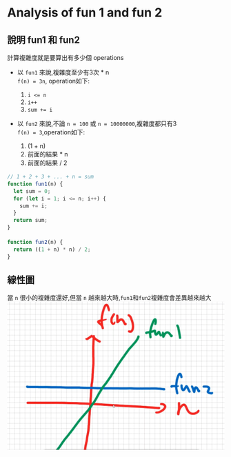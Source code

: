 # Analysis of fun 1 and fun 2

## 說明 fun1 和 fun2

計算複雜度就是要算出有多少個 operations

* 以 `fun1` 來說,複雜度至少有3次 * n  
  `f(n) = 3n`, operation如下:
  1. `i <= n`
  2. `i++`
  3. `sum += i`

* 以 `fun2` 來說,不論 `n = 100` 或 `n = 10000000`,複雜度都只有3  
  `f(n) = 3`,operation如下:
  1. (1 + n)
  2. 前面的結果 * n
  3. 前面的結果 / 2

```javascript
// 1 + 2 + 3 + ... + n = sum 
function fun1(n) {
  let sum = 0;
  for (let i = 1; i <= n; i++) {
    sum += i;
  }
  return sum;
}

function fun2(n) {
  return ((1 + n) * n) / 2;
}
```

## 線性圖
當 `n` 很小的複雜度還好,但當 `n` 越來越大時,`fun1`和`fun2`複雜度會差異越來越大
![pic](./images/13-01.png)
